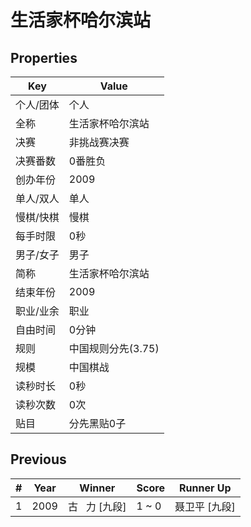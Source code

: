 # 生活家杯哈尔滨站

## Properties

| Key | Value |
| --- | ----- |
| 个人/团体 | 个人 |
| 全称 | 生活家杯哈尔滨站 |
| 决赛 | 非挑战赛决赛 |
| 决赛番数 | 0番胜负 |
| 创办年份 | 2009 |
| 单人/双人 | 单人 |
| 慢棋/快棋 | 慢棋 |
| 每手时限 | 0秒 |
| 男子/女子 | 男子 |
| 简称 | 生活家杯哈尔滨站 |
| 结束年份 | 2009 |
| 职业/业余 | 职业 |
| 自由时间 | 0分钟 |
| 规则 | 中国规则分先(3.75) |
| 规模 | 中国棋战 |
| 读秒时长 | 0秒 |
| 读秒次数 | 0次 |
| 贴目 | 分先黑贴0子 |

## Previous

| # | Year | Winner | Score | Runner Up |
| --- | --- | --- | --- | --- |
| 1 | 2009 | 古   力 [九段] | 1 ~ 0 | 聂卫平 [九段] |


